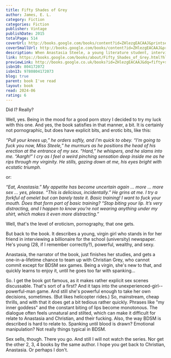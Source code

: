 ```yaml
---
title: Fifty Shades of Grey
author: James, E. L.
category: Fiction
categories: Fiction
publisher: Vintage
publishDate: 2015
totalPage: 514
coverUrl: http://books.google.com/books/content?id=ZHlezgEACAAJ&printsec=frontcover&img=1&zoom=1&source=gbs_api
coverSmallUrl: http://books.google.com/books/content?id=ZHlezgEACAAJ&printsec=frontcover&img=1&zoom=5&source=gbs_api
description: When Anastasia Steele, a young literature student, interviews wealthy young entrepreneur Christian Grey for her campus magazine, their initial meeting introduces Anastasia to an exciting new world that will change them both forever. Reissue. Movie tie-in.
link: https://books.google.com/books/about/Fifty_Shades_of_Grey.html?hl=&id=ZHlezgEACAAJ
previewLink: http://books.google.co.uk/books?id=ZHlezgEACAAJ&dq=fifty+shades+of+grey&hl=&as_pt=BOOKS&cd=1&source=gbs_api
isbn10: 804172072
isbn13: 9780804172073
blog: true
parent: book I've read
layout: book
read: 2024-06
rating: 6
---
```

  
Did I?  Really?  
  
Well, yes.  Being in the mood for a good porn story I decided to try my luck with this one.  And yes, the book satisfies in that manner, a bit.  It is certainly not pornographic, but does have explicit bits, and erotic bits, like this:  
  
_“Pull your knees up,” he orders softly, and I’m quick to obey. “I’m going to fuck you now, Miss Steele,” he murmurs as he positions the head of his erection at the entrance of my sex. “Hard,” he whispers, and he slams into me. “Aargh!” I cry as I feel a weird pinching sensation deep inside me as he rips through my virginity. He stills, gazing down at me, his eyes bright with ecstatic triumph._  
  
or:  
  
_“Eat, Anastasia.” My appetite has become uncertain again … more … more sex … yes, please. “This is delicious, incidentally.” He grins at me. I try a forkful of omelet but can barely taste it. Basic training! I want to fuck your mouth. Does that form part of basic training? “Stop biting your lip. It’s very distracting, and I happen to know you’re not wearing anything under my shirt, which makes it even more distracting.”_  
  
Well, that's the level of eroticism, pornography, that one gets.  
  
But back to the book.  It describes a young, virgin girl who stands in for her friend in interviewing a billionaire for the school (university) newspaper. He's young (28, if I remember correctly?), powerful, wealthy, and sexy.  
  
Anastasia, the narrator of the book, just finishes her studies, and gets a one-in-a-lifetime chance to team up with Christian Grey, who cannot commit except for BDSM sex games.  Being a virgin, she's new to that, and quickly learns to enjoy it, until he goes too far with spanking...  
  
So.  I get the book got famous, as it makes rather explicit sex scenes discussable. That's sort of a first?  And it taps into the unexperienced-girl--powerful-man game.  And still she's powerful enough to take her own decisions, sometimes.  (But likes helicopter rides.)  So, mainstream, cheap thrills, and with that it does get a bit tedious rather quickly.  Phrases like "my inner goddess" and the constant biting of lips become monotonous. The dialogue often feels unnatural and stilted, which can make it difficult for relate to Anastasia and Christian, and their fucking.  Also, the way BDSM is described is hard to relate to.  Spanking until blood is drawn?  Emotional manipulation?  Not really things typical in BDSM.  
  
Sex sells, though.  There you go.  And still I will not watch the series.  Nor get the other 2, 3, 4 books by the same author.  I hope you get back to Christian, Anastasia.  Or perhaps I don't.